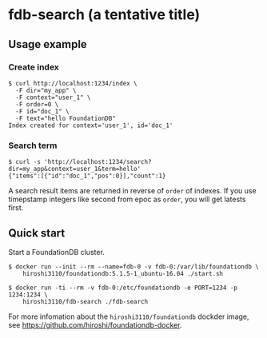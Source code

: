 fdb-search (a tentative title)
==========

## Usage example
### Create index
```
$ curl http://localhost:1234/index \
  -F dir="my_app" \
  -F context="user_1" \
  -F order=0 \
  -F id="doc_1" \
  -F text="hello FoundationDB"
Index created for context='user_1', id='doc_1'
```

### Search term
```
$ curl -s 'http://localhost:1234/search?dir=my_app&context=user_1&term=hello'
{"items":[{"id":"doc_1","pos":0}],"count":1}
```

A search result items are returned in reverse of `order` of indexes. If you use timepstamp integers like second from epoc as `order`, you will get latests first.


## Quick start

Start a FoundationDB cluster.
```
$ docker run --init --rm --name=fdb-0 -v fdb-0:/var/lib/foundationdb \
    hiroshi3110/foundationdb:5.1.5-1_ubuntu-16.04 ./start.sh
```

```
$ docker run -ti --rm -v fdb-0:/etc/foundationdb -e PORT=1234 -p 1234:1234 \
    hiroshi3110/fdb-search ./fdb-search
```

For more infomation about the `hiroshi3110/foundationdb` dockder image, see https://github.com/hiroshi/foundationdb-docker.
